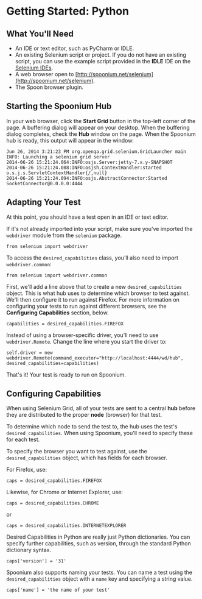 # Getting Started: Python

## What You'll Need

- An IDE or text editor, such as PyCharm or IDLE. 
- An existing Selenium script or project. If you do not have an existing script, you can use the example script provided in the **IDLE** IDE on the [Selenium IDEs](http://spoonium.net/ides). 
- A web browser open to [http://spoonium.net/selenium](http://spoonium.net/selenium).
- The Spoon browser plugin. 

## Starting the Spoonium Hub

In your web browser, click the **Start Grid** button in the top-left corner of the page. A buffering dialog will appear on your desktop. When the buffering dialog completes, check the **Hub** window on the page. When the Spoonium hub is ready, this output will appear in the window: 

	Jun 26, 2014 3:21:23 PM org.openqa.grid.selenium.GridLauncher main
	INFO: Launching a selenium grid server
	2014-06-26 15:21:24.064:INFO:osjs.Server:jetty-7.x.y-SNAPSHOT
	2014-06-26 15:21:24.088:INFO:osjsh.ContextHandler:started o.s.j.s.ServletContextHandler{/,null}
	2014-06-26 15:21:24.094:INFO:osjs.AbstractConnector:Started SocketConnector@0.0.0.0:4444

## Adapting Your Test

At this point, you should have a test open in an IDE or text editor. 

If it's not already imported into your script, make sure you've imported the `webdriver` module from the `selenium` package. 

	from selenium import webdriver

To access the `desired_capabilities` class, you'll also need to import `webdriver.common`: 

	from selenium import webdriver.common

First, we'll add a line above that to create a new `desired_capabilities` object. This is what hub uses to determine which browser to test against. We'll then configure it to run against Firefox. For more information on configuring your tests to run against different browsers, see the **Configuring Capabilities** section, below.

	capabilities = desired_capabilities.FIREFOX

Instead of using a browser-specific driver, you'll need to use `webdriver.Remote`. Change the line where you start the driver to: 

	self.driver = new webdriver.Remote(command_executor="http://localhost:4444/wd/hub", desired_capabilities=capabilities)

That's it! Your test is ready to run on Spoonium. 

## Configuring Capabilities

When using Selenium Grid, all of your tests are sent to a central **hub** before they are distributed to the proper **node** (browser) for that test. 

To determine which node to send the test to, the hub uses the test's `desired_capabilities`. When using Spoonium, you'll need to specify these for each test. 

To specify the browser you want to test against, use the `desired_capabilities` object, which has fields for each browser. 

For Firefox, use: 

	caps = desired_capabilities.FIREFOX

Likewise, for Chrome or Internet Explorer, use: 

	caps = desired_capabilities.CHROME

or 

	caps = desired_capabilities.INTERNETEXPLORER


Desired Capabilities in Python are really just Python dictionaries. You can specify further capabilities, such as version, through the standard Python dictionary syntax. 

	caps['version'] = '31'

Spoonium also supports naming your tests. You can name a test using the `desired_capabilities` object with a `name` key and specifying a string value.  

	caps['name'] = 'the name of your test'